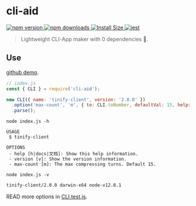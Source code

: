 # cli-aid

<p>
  <a href="https://www.npmjs.com/package/cli-aid">
    <img src="https://img.shields.io/npm/v/cli-aid.svg" alt="npm version" />
  </a>
  <a href="https://www.npmjs.com/package/cli-aid">
    <img src="https://img.shields.io/npm/dm/cli-aid.svg" alt="npm downloads" />
  </a>
  <a href="https://packagephobia.now.sh/result?p=cli-aid" rel="nofollow">
    <img src="https://packagephobia.now.sh/badge?p=cli-aid" alt="Install Size">
  </a>
  <a href="https://github.com/legend80s/cli-aid/blob/main/src/CLI.test.js">
    <img src="https://badgen.net/badge/passed/jest/green" alt="jest" />
  </a>
</p>

> Lightweight CLI-App maker with 0 dependencies 🚀.

## Use

[github demo](https://github.com/legend80s/cli-aid-demo).

```javascript
// index.js
const { CLI } = require('cli-aid');

new CLI({ name: 'tinify-client', version: '2.0.0' })
  .option('max-count', 'm', { to: CLI.toNumber, defaultVal: 15, help: 'The max compressing turns. Default 15.' })
  .parse();
```

`node index.js -h`

```
USAGE
 $ tinify-client

OPTIONS
 - help [h|docs|文档]: Show this help information.
 - version [v]: Show the version information.
 - max-count [m]: The max compressing turns. Default 15.
```

`node index.js -v`

```sh
tinify-client/2.0.0 darwin-x64 node-v12.8.1
```

READ more options in [CLI.test.js](https://github.com/legend80s/cli-aid/blob/main/test/CLI.test.js).
